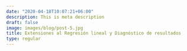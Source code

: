 ```yaml
---
date: "2020-04-18T10:07:21+06:00"
description: This is meta description
draft: false
image: images/blog/post-5.jpg
title: Extensiones al Regresión lineal y Diagnóstico de resultados
type: regular
---
```


